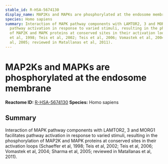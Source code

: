 ```yaml
---
stable_id: R-HSA-5674130
display_name: MAP2Ks and MAPKs are phosphorylated at the endosome membrane
species: Homo sapiens
summary: Interaction of MAPK pathway components with LAMTOR2, 3 and MORG1 facilitates
  pathway activation in response to varied stimuli, resulting in the phosphorylation
  of MAP2K and MAPK proteins at conserved sites in their activation loops (Schaeffer
  et al, 1998; Teis et al, 2002; Teis et al, 2006; Vomastek et al, 2004; Sharma et
  al, 2005; reviewed in Matallanas et al, 2011).
---
```


# MAP2Ks and MAPKs are phosphorylated at the endosome membrane
**Reactome ID:** [R-HSA-5674130](https://reactome.org/content/detail/R-HSA-5674130)
**Species:** Homo sapiens

## Summary

Interaction of MAPK pathway components with LAMTOR2, 3 and MORG1 facilitates pathway activation in response to varied stimuli, resulting in the phosphorylation of MAP2K and MAPK proteins at conserved sites in their activation loops (Schaeffer et al, 1998; Teis et al, 2002; Teis et al, 2006; Vomastek et al, 2004; Sharma et al, 2005; reviewed in Matallanas et al, 2011).
